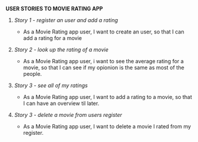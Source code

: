 **USER STORIES TO MOVIE RATING APP**

1. *Story 1 - register an user and add a rating*
    - As a Movie Rating app user,
    I want to create an user,
    so that I can add a rating for a movie


2. *Story 2 - look up the rating of a movie*
    - As a Movie Rating app user,
    i want to see the average rating for a movie,
    so that I can see if my opionion is the same as most of the people.  


3. *Story 3 - see all of my ratings*
    - As a Movie Rating app user,
    I want to add a rating to a movie,
    so that I can have an overview til later.

4. *Story 3 - delete a movie from users register*
    - As a Movie Rating app user, I want to delete
     a movie I rated from my register.
